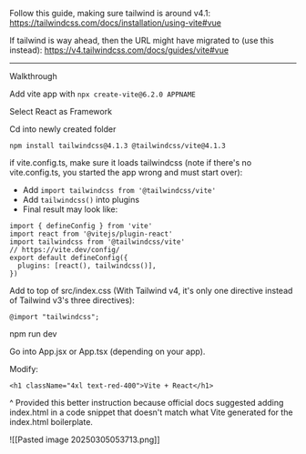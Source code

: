 
Follow this guide, making sure tailwind is around v4.1:
https://tailwindcss.com/docs/installation/using-vite#vue


If tailwind is way ahead, then the URL might have migrated to (use this instead):
https://v4.tailwindcss.com/docs/guides/vite#vue

---

Walkthrough

Add vite app with `npx create-vite@6.2.0 APPNAME`

Select React as Framework

Cd into newly created folder

```
npm install tailwindcss@4.1.3 @tailwindcss/vite@4.1.3
```


if vite.config.ts, make sure it loads tailwindcss (note if there's no vite.config.ts, you started the app wrong and must start over):
- Add `import tailwindcss from '@tailwindcss/vite'`
- Add `tailwindcss()` into plugins
- Final result may look like:
```
import { defineConfig } from 'vite'
import react from '@vitejs/plugin-react'
import tailwindcss from '@tailwindcss/vite'
// https://vite.dev/config/
export default defineConfig({
  plugins: [react(), tailwindcss()],
})
```

Add to top of src/index.css (With Tailwind v4, it's only one directive instead of Tailwind v3's three directives):
```
@import "tailwindcss";
```


npm run dev

Go into App.jsx or App.tsx (depending on your app).

Modify:
```
<h1 className="4xl text-red-400">Vite + React</h1>
```

^ Provided this better instruction because official docs suggested adding index.html in a code snippet that doesn't match what Vite generated for the index.html boilerplate.

![[Pasted image 20250305053713.png]]
